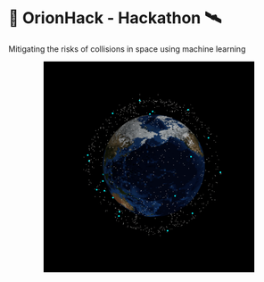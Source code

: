 # 🚀 OrionHack - Hackathon 🛰️
Mitigating the risks of collisions in space using machine learning

<p align="center">
  <img src="https://github.com/RaymondWKWong/OrionHack-Hackathon/blob/main/Outputs/Collision%20Risk.gif?raw=true" width="75%" />
</p>
